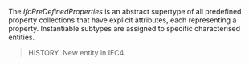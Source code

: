 ﻿The _IfcPreDefinedProperties_ is an abstract supertype of all predefined property collections that have explicit attributes, each representing a property. Instantiable subtypes are assigned to specific characterised entities.

> HISTORY&nbsp; New entity in IFC4.
